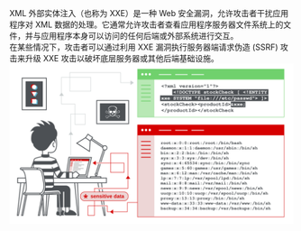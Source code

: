 XML 外部实体注入（也称为 XXE）是一种 Web 安全漏洞，允许攻击者干扰应用程序对 XML 数据的处理。它通常允许攻击者查看应用程序服务器文件系统上的文件，并与应用程序本身可以访问的任何后端或外部系统进行交互。<br />在某些情况下，攻击者可以通过利用 XXE 漏洞执行服务器端请求伪造 (SSRF) 攻击来升级 XXE 攻击以破坏底层服务器或其他后端基础设施。<br />![](./images/20231017_2356014540.png)
